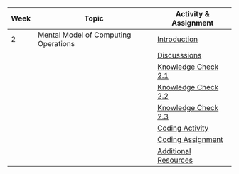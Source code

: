 | Week | Topic                                | Activity & Assignment |
|------|--------------------------------------|-----------------------|
| 2    | Mental Model of Computing Operations | [Introduction](./Introduction%20And%20Instructions.pdf)         |
|      |                                      | [Discusssions]()          |
|      |                                      | [Knowledge Check 2.1](https://docs.google.com/forms/d/1_O55Tbjkjb6u6Fu42PHx5EytF9pkLX-VgeibFDGLZaA/edit)  |
|      |                                      | [Knowledge Check 2.2](https://docs.google.com/forms/d/16w6rjiMv9KFZzBE4rzhFASXTIPNKVebBFHGmDJjxlio/edit)   |
|      |                                      | [Knowledge Check 2.3](https://docs.google.com/forms/d/1yODjVKI2Q58EvAs3ZYqb6mNS6f-ziV_46fYdkqW_z7k/edit)   |
|      |                                      | [Coding Activity](https://classroom.github.com/a/L61YSYuc)       |
|      |                                      | [Coding Assignment](https://classroom.github.com/a/rLbV3Fzh)       |
|      |                                      | [Additional Resources](./Additional%20Resources.pdf)  |
